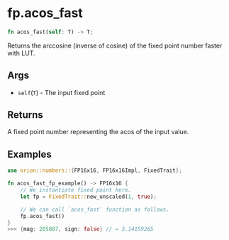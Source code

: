 # fp.acos_fast

```rust
fn acos_fast(self: T) -> T;
```

Returns the  arccosine (inverse of cosine) of the fixed point number faster with LUT.

## Args

* `self`(`T`) - The input fixed point

## Returns

A fixed point number representing the acos  of the input value.

## Examples

```rust
use orion::numbers::{FP16x16, FP16x16Impl, FixedTrait};

fn acos_fast_fp_example() -> FP16x16 {
    // We instantiate fixed point here.
    let fp = FixedTrait::new_unscaled(1, true);

    // We can call `acos_fast` function as follows.
    fp.acos_fast()
}
>>> {mag: 205887, sign: false} // = 3.14159265
``` 
